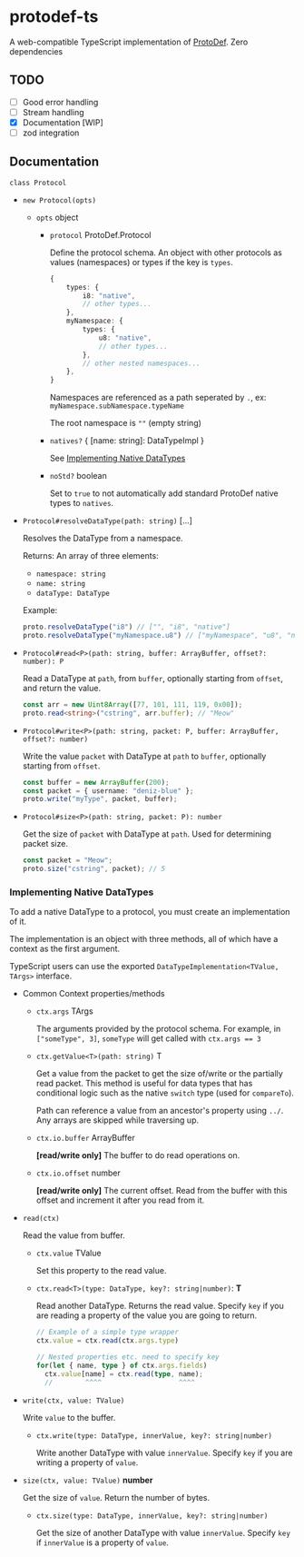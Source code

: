 # protodef-ts

A web-compatible TypeScript implementation of [ProtoDef](https://github.com/ProtoDef-io/ProtoDef). Zero dependencies

## TODO

- [ ] Good error handling
- [ ] Stream handling
- [x] Documentation [WIP]
- [ ] zod integration

## Documentation

`class Protocol`

- `new Protocol(opts)`

  - `opts` object

    - `protocol` ProtoDef.Protocol
      
      Define the protocol schema. An object with other protocols as values (namespaces) or types if the key is `types`.

      ```ts
      {
          types: {
              i8: "native",
              // other types...
          },
          myNamespace: {
              types: {
                  u8: "native",
                  // other types...
              },
              // other nested namespaces...
          },
      }
      ```

      Namespaces are referenced as a path seperated by `.`, ex: `myNamespace.subNamespace.typeName`

      The root namespace is `""` (empty string)

    - `natives?` { [name: string]: DataTypeImpl }

      See [Implementing Native DataTypes](#implementing-native-datatypes)

    - `noStd?` boolean

      Set to `true` to not automatically add standard ProtoDef native types to `natives`.

- `Protocol#resolveDataType(path: string)` [...]

  Resolves the DataType from a namespace.

  Returns: An array of three elements:

  - `namespace: string`
  - `name: string`
  - `dataType: DataType`

  Example:

  ```ts
  proto.resolveDataType("i8") // ["", "i8", "native"]
  proto.resolveDataType("myNamespace.u8") // ["myNamespace", "u8", "native"]
  ```

- `Protocol#read<P>(path: string, buffer: ArrayBuffer, offset?: number): P`

  Read a DataType at `path`, from `buffer`, optionally starting from `offset`, and return the value.

  ```ts
  const arr = new Uint8Array([77, 101, 111, 119, 0x00]);
  proto.read<string>("cstring", arr.buffer); // "Meow"
  ```

- `Protocol#write<P>(path: string, packet: P, buffer: ArrayBuffer, offset?: number)`

  Write the value `packet` with DataType at `path` to `buffer`, optionally starting from `offset`.

  ```ts
  const buffer = new ArrayBuffer(200);
  const packet = { username: "deniz-blue" };
  proto.write("myType", packet, buffer);
  ```

- `Protocol#size<P>(path: string, packet: P): number`

  Get the size of `packet` with DataType at `path`.
  Used for determining packet size.

  ```ts
  const packet = "Meow";
  proto.size("cstring", packet); // 5
  ```

### Implementing Native DataTypes

To add a native DataType to a protocol, you must create an implementation of it.

The implementation is an object with three methods, all of which have a context as the first argument.

TypeScript users can use the exported `DataTypeImplementation<TValue, TArgs>` interface.

- Common Context properties/methods

  - `ctx.args` TArgs

    The arguments provided by the protocol schema.
    For example, in `["someType", 3]`, `someType` will get called with `ctx.args == 3`

  - `ctx.getValue<T>(path: string)` T

    Get a value from the packet to get the size of/write or the partially read packet.
    This method is useful for data types that has conditional logic such as the native `switch` type (used for `compareTo`).

    Path can reference a value from an ancestor's property using `../`. Any arrays are skipped while traversing up.

  - `ctx.io.buffer` ArrayBuffer

    **[read/write only]** The buffer to do read operations on.

  - `ctx.io.offset` number 

    **[read/write only]** The current offset. Read from the buffer with this offset and increment it after you read from it.

- `read(ctx)`
  
  Read the value from buffer.

  - `ctx.value` TValue

    Set this property to the read value.

  - `ctx.read<T>(type: DataType, key?: string|number)`: **T**

    Read another DataType. Returns the read value.
    Specify `key` if you are reading a property of the value you are going to return.

    ```ts
    // Example of a simple type wrapper
    ctx.value = ctx.read(ctx.args.type)

    // Nested properties etc. need to specify key
    for(let { name, type } of ctx.args.fields)
      ctx.value[name] = ctx.read(type, name);
      //        ^^^^                   ^^^^
    ```

- `write(ctx, value: TValue)`

  Write `value` to the buffer.

  - `ctx.write(type: DataType, innerValue, key?: string|number)`

    Write another DataType with value `innerValue`.
    Specify `key` if you are writing a property of `value`.

- `size(ctx, value: TValue)` **number**

  Get the size of `value`. Return the number of bytes.

  - `ctx.size(type: DataType, innerValue, key?: string|number)`

    Get the size of another DataType with value `innerValue`.
    Specify `key` if `innerValue` is a property of `value`.


